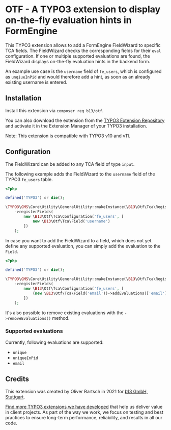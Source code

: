 # OTF - A TYPO3 extension to display on-the-fly evaluation hints in FormEngine

This TYPO3 extension allows to add a FormEngine FieldWizard to specific
TCA fields. The FieldWizard checks the corresponding fields for their
`eval` configuration. If one or multiple supported evaluations are found,
the FieldWizard displays on-the-fly evaluation hints in the backend form.

An example use case is the `username` field of `fe_users`, which is
configured as `unqiueInPid` and would therefore add a hint, as soon
as an already existing username is entered.

## Installation

Install this extension via `composer req b13/otf`.

You can also download the extension from the
[TYPO3 Extension Repository](https://extensions.typo3.org/extension/otf/) and
activate it in the Extension Manager of your TYPO3 installation.

Note: This extension is compatible with TYPO3 v10 and v11.

## Configuration

The FieldWizard can be added to any TCA field of type ``input``.

The following example adds the FieldWizard to the `username` field
of the TYPO3 `fe_users` table.

```php
<?php

defined('TYPO3') or die();

\TYPO3\CMS\Core\Utility\GeneralUtility::makeInstance(\B13\Otf\Tca\Registry::class)
    ->registerFields(
        new \B13\Otf\Tca\Configuration('fe_users', [
            new \B13\Otf\Tca\Field('username')
        ])
    );
```

In case you want to add the FieldWizard to a field, which does not yet
define any supported evaluation, you can simply add the evaluation to
the `Field`.

````php
<?php

defined('TYPO3') or die();

\TYPO3\CMS\Core\Utility\GeneralUtility::makeInstance(\B13\Otf\Tca\Registry::class)
    ->registerFields(
        new \B13\Otf\Tca\Configuration('fe_users', [
            (new \B13\Otf\Tca\Field('email'))->addEvaluations(['email'])
        ])
    );
````

It's also possible to remove existing evaluations with the
`->removeEvaluations()` method.

### Supported evaluations

Currently, following evaluations are supported:

* `unique`
* `uniqueInPid`
* `email`

## Credits

This extension was created by Oliver Bartsch in 2021 for [b13 GmbH, Stuttgart](https://b13.com).

[Find more TYPO3 extensions we have developed](https://b13.com/useful-typo3-extensions-from-b13-to-you)
that help us deliver value in client projects. As part of the way we work,
we focus on testing and best practices to ensure long-term performance,
reliability, and results in all our code.
